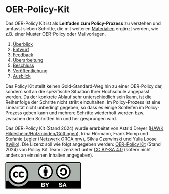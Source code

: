 # OER-Policy-Kit

Das OER-Policy Kit ist als **Leitfaden zum Policy-Prozess** zu verstehen und umfasst sieben Schritte, die mit weiteren [Materialien](https://liascript.github.io/course/?https://raw.githubusercontent.com/twillo-lehre-teilen/OER-Policy-Kit/main/OER_Policy_Kit.md#30) ergänzt werden, wie z.B. einer Muster OER-Policy oder Mailvorlagen.

1. [Überblick](https://liascript.github.io/course/?https://raw.githubusercontent.com/twillo-lehre-teilen/OER-Policy-Kit/main/OER_Policy_Kit.md#2)
2. [Entwurf](https://liascript.github.io/course/?https://raw.githubusercontent.com/twillo-lehre-teilen/OER-Policy-Kit/main/OER_Policy_Kit.md#11)
3. [Feedback](https://liascript.github.io/course/?https://raw.githubusercontent.com/twillo-lehre-teilen/OER-Policy-Kit/main/OER_Policy_Kit.md#16)
4. [Überarbeitung](https://liascript.github.io/course/?https://raw.githubusercontent.com/twillo-lehre-teilen/OER-Policy-Kit/main/OER_Policy_Kit.md#20)
5. [Beschluss](https://liascript.github.io/course/?https://raw.githubusercontent.com/twillo-lehre-teilen/OER-Policy-Kit/main/OER_Policy_Kit.md#24)
6. [Veröffentlichung](https://liascript.github.io/course/?https://raw.githubusercontent.com/twillo-lehre-teilen/OER-Policy-Kit/main/OER_Policy_Kit.md#25)
7. [Ausblick](https://liascript.github.io/course/?https://raw.githubusercontent.com/twillo-lehre-teilen/OER-Policy-Kit/main/OER_Policy_Kit.md#26)

Das Policy Kit stellt keinen Gold-Standard-Weg hin zu einer OER-Policy dar, sondern soll an die spezifische Situation Ihrer Hochschule angepasst werden. Da der konkrete Ablauf sehr unterschiedlich sein kann, ist die Reihenfolge der Schritte nicht strikt einzuhalten. Im Policy-Prozess ist eine Linearität nicht unbedingt gegeben, so dass es einige Schleifen im Policy-Prozess geben kann und mehrere Schritte wiederholt werden bzw. zwischen den Schritten hin und her gesprungen wird.

Das OER-Policy Kit (Stand 2024) wurde erarbeitet von Astrid Dreyer ([HAWK Hildesheim/Holzminden/Göttingen](https://www.hawk.de/de/hochschule/organisation-und-personen/zentrale-einrichtungen/servicestelle-fuer-qualitaet-der-lehre)), Irina Hörmann, Frank Homp und Stefanie Legler ([Netzwerk ORCA.nrw](https://www.orca.nrw/lehrende/akteure/netzwerk)), Silvia Czerwinski und Yulia Loose ([twillo](https://www.twillo.de)). Die Lizenz soll wie folgt angegeben werden: [OER-Policy Kit](https://liascript.github.io/course/?https://raw.githubusercontent.com/twillo-lehre-teilen/OER-Policy-Kit/main/OER_Policy_Kit.md#1) (Stand 2024) von Policy Kit Team lizenziert unter [CC BY-SA 4.0](https://creativecommons.org/licenses/by-sa/4.0/deed.de) (sofern nicht anders an einzelnen Inhalten angegeben).

![CCBYSA](Bilder/BY-SA_PolicyKit.svg)
